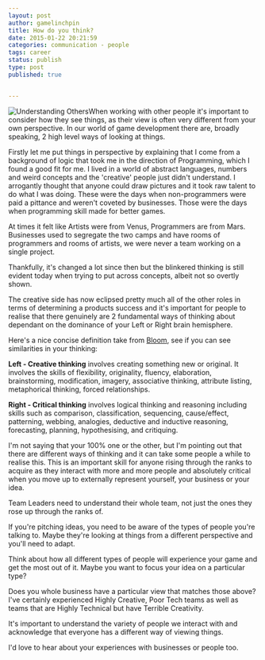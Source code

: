 ```yaml
---
layout: post
author: gamelinchpin
title: How do you think?
date: 2015-01-22 20:21:59
categories: communication - people
tags: career
status: publish
type: post
published: true


---
```

![Understanding Others](/assets/4633477762_238fe45447_m.jpg)When working
with other people it's important to consider how they see things, as
their view is often very different from your own perspective. In our
world of game development there are, broadly speaking, 2 high level ways
of looking at things.

Firstly let me put things in perspective by explaining that I come from
a background of logic that took me in the direction of Programming,
which I found a good fit for me. I lived in a world of abstract
languages, numbers and weird concepts and the 'creative' people just
didn't understand. I arrogantly thought that anyone could draw pictures
and it took raw talent to do what I was doing. These were the days when
non-programmers were paid a pittance and weren't coveted by businesses.
Those were the days when programming skill made for better games.

At times it felt like Artists were from Venus, Programmers are from
Mars. Businesses used to segregate the two camps and have rooms of
programmers and rooms of artists, we were never a team working on a
single project.

Thankfully, it's changed a lot since then but the blinkered thinking is
still evident today when trying to put across concepts, albeit not so
overtly shown.

The creative side has now eclipsed pretty much all of the other roles in
terms of determining a products success and it's important for people to
realise that there genuinely are 2 fundamental ways of thinking about
dependant on the dominance of your Left or Right brain hemisphere.

Here's a nice concise definition take from
[Bloom](http://en.wikipedia.org/wiki/Benjamin_Bloom "Benjamin Bloom on Wikipedia"), see if you can see similarities in your
thinking:

**Left - Creative thinking** involves creating something new or
original. It involves the skills of flexibility, originality, fluency,
elaboration, brainstorming, modification, imagery, associative thinking,
attribute listing, metaphorical thinking, forced relationships.

**Right - Critical thinking** involves logical thinking and reasoning
including skills such as comparison, classification, sequencing,
cause/effect, patterning, webbing, analogies, deductive and inductive
reasoning, forecasting, planning, hypothesising, and critiquing.

I'm not saying that your 100% one or the other, but I'm pointing out
that there are different ways of thinking and it can take some people a
while to realise this. This is an important skill for anyone rising
through the ranks to acquire as they interact with more and more people
and absolutely critical when you move up to externally represent
yourself, your business or your idea.

Team Leaders need to understand their whole team, not just the ones they
rose up through the ranks of.

If you're pitching ideas, you need to be aware of the types of people
you're talking to. Maybe they're looking at things from a different
perspective and you'll need to adapt.

Think about how all different types of people will experience your game
and get the most out of it. Maybe you want to focus your idea on a
particular type?

Does you whole business have a particular view that matches those above?
I've certainly experienced Highly Creative, Poor Tech teams as well as
teams that are Highly Technical but have Terrible Creativity.

It's important to understand the variety of people we interact with and
acknowledge that everyone has a different way of viewing things.

I'd love to hear about your experiences with businesses or people too.
